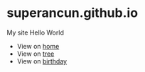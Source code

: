# superancun.github.io
My site
Hello World

- View on [home](https://github.com/superancun) 
- View on [tree](https://superancun.github.io/tree/) 
- View on [birthday](https://superancun.github.io/birthday/) 

